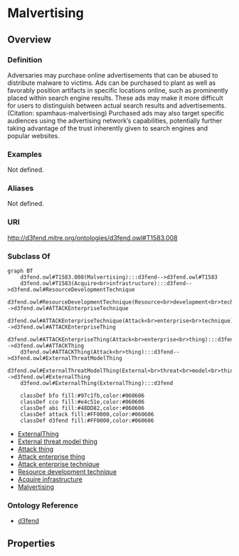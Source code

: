 # Malvertising

## Overview

### Definition
Adversaries may purchase online advertisements that can be abused to distribute malware to victims. Ads can be purchased to plant as well as favorably position artifacts in specific locations  online, such as prominently placed within search engine results. These ads may make it more difficult for users to distinguish between actual search results and advertisements.(Citation: spamhaus-malvertising) Purchased ads may also target specific audiences using the advertising network’s capabilities, potentially further taking advantage of the trust inherently given to search engines and popular websites.

### Examples
Not defined.

### Aliases
Not defined.

### URI
http://d3fend.mitre.org/ontologies/d3fend.owl#T1583.008

### Subclass Of
```mermaid
graph BT
    d3fend.owl#T1583.008(Malvertising):::d3fend-->d3fend.owl#T1583
    d3fend.owl#T1583(Acquire<br>infrastructure):::d3fend-->d3fend.owl#ResourceDevelopmentTechnique
    d3fend.owl#ResourceDevelopmentTechnique(Resource<br>development<br>technique):::d3fend-->d3fend.owl#ATTACKEnterpriseTechnique
    d3fend.owl#ATTACKEnterpriseTechnique(Attack<br>enterprise<br>technique):::d3fend-->d3fend.owl#ATTACKEnterpriseThing
    d3fend.owl#ATTACKEnterpriseThing(Attack<br>enterprise<br>thing):::d3fend-->d3fend.owl#ATTACKThing
    d3fend.owl#ATTACKThing(Attack<br>thing):::d3fend-->d3fend.owl#ExternalThreatModelThing
    d3fend.owl#ExternalThreatModelThing(External<br>threat<br>model<br>thing):::d3fend-->d3fend.owl#ExternalThing
    d3fend.owl#ExternalThing(ExternalThing):::d3fend
    
    classDef bfo fill:#97c1fb,color:#060606
    classDef cco fill:#e4c51e,color:#060606
    classDef abi fill:#48DD82,color:#060606
    classDef attack fill:#FF0000,color:#060606
    classDef d3fend fill:#FF0000,color:#060606
```

- [ExternalThing](/docs/ontology/reference/model/ExternalThing/ExternalThing.md)
- [External threat model thing](/docs/ontology/reference/model/ExternalThing/External%20threat%20model%20thing/External%20threat%20model%20thing.md)
- [Attack thing](/docs/ontology/reference/model/ExternalThing/External%20threat%20model%20thing/Attack%20thing/Attack%20thing.md)
- [Attack enterprise thing](/docs/ontology/reference/model/ExternalThing/External%20threat%20model%20thing/Attack%20thing/Attack%20enterprise%20thing/Attack%20enterprise%20thing.md)
- [Attack enterprise technique](/docs/ontology/reference/model/ExternalThing/External%20threat%20model%20thing/Attack%20thing/Attack%20enterprise%20thing/Attack%20enterprise%20technique/Attack%20enterprise%20technique.md)
- [Resource development technique](/docs/ontology/reference/model/ExternalThing/External%20threat%20model%20thing/Attack%20thing/Attack%20enterprise%20thing/Attack%20enterprise%20technique/Resource%20development%20technique/Resource%20development%20technique.md)
- [Acquire infrastructure](/docs/ontology/reference/model/ExternalThing/External%20threat%20model%20thing/Attack%20thing/Attack%20enterprise%20thing/Attack%20enterprise%20technique/Resource%20development%20technique/Acquire%20infrastructure/Acquire%20infrastructure.md)
- [Malvertising](/docs/ontology/reference/model/ExternalThing/External%20threat%20model%20thing/Attack%20thing/Attack%20enterprise%20thing/Attack%20enterprise%20technique/Resource%20development%20technique/Acquire%20infrastructure/Malvertising/Malvertising.md)


### Ontology Reference
- [d3fend](http://d3fend.mitre.org/ontologies/d3fend.owl#)

## Properties
